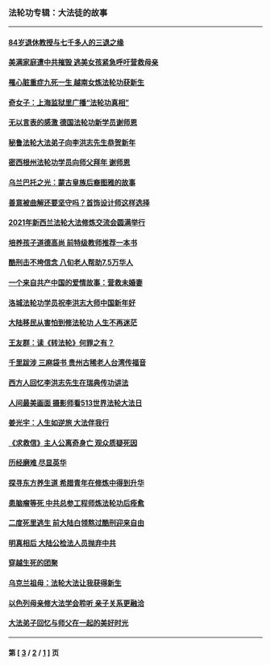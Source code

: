 ### 法轮功专辑：大法徒的故事
---
#### [84岁退休教授与七千多人的三退之缘](../../pages/nf1147481/n13796650.md?10270430) 
#### [美满家庭遭中共摧毁 逃美女孩紧急呼吁营救母亲](../../pages/nf1147481/n13792859.md?10270430) 
#### [罹心脏重症九死一生 越南女炼法轮功获新生](../../pages/nf1147481/n13732766.md?10270430) 
#### [奇女子：上海监狱里广播“法轮功真相”](../../pages/nf1147481/n13726443.md?10270430) 
#### [无以言表的感激 德国法轮功新学员谢师恩](../../pages/nf1147481/n13543790.md?10270430) 
#### [秘鲁法轮大法弟子向李洪志先生恭贺新年](../../pages/nf1147481/n13540182.md?10270430) 
#### [密西根州法轮功学员向师父拜年 谢师恩](../../pages/nf1147481/n13538183.md?10270430) 
#### [乌兰巴托之光：蒙古皇族后裔图雅的故事](../../pages/nf1147481/n13155759.md?10270430) 
#### [善意被曲解还要坚守吗？首饰设计师这样选择](../../pages/nf1147481/n13077575.md?10270430) 
#### [2021年新西兰法轮大法修炼交流会圆满举行](../../pages/nf1147481/n13033149.md?10270430) 
#### [培养孩子道德高尚 前特级教师推荐一本书](../../pages/nf1147481/n12938640.md?10270430) 
#### [酷刑击不垮信念 八旬老人帮助7.5万华人](../../pages/nf1147481/n12880712.md?10270430) 
#### [一个来自共产中国的爱情故事：营救未婚妻](../../pages/nf1147481/n12778386.md?10270430) 
#### [洛城法轮功学员祝李洪志大师中国新年好](../../pages/nf1147481/n12724685.md?10270430) 
#### [大陆移民从害怕到修法轮功 人生不再迷茫](../../pages/nf1147481/n12414325.md?10270430) 
#### [王友群：读《转法轮》何罪之有？](../../pages/nf1147481/n12408647.md?10270430) 
#### [千里跋涉 三麻袋书 贵州古稀老人台湾传福音](../../pages/nf1147481/n12198750.md?10270430) 
#### [西方人回忆李洪志先生在瑞典传功讲法](../../pages/nf1147481/n12099607.md?10270430) 
#### [人间最美画面 摄影师看513世界法轮大法日](../../pages/nf1147481/n12094118.md?10270430) 
#### [姜光宇：人生如逆旅 大法伴我行](../../pages/nf1147481/n12088664.md?10270430) 
#### [《求救信》主人公离奇身亡 观众质疑死因](../../pages/nf1147481/n11845215.md?10270430) 
#### [历经磨难 尽显英华](../../pages/nf1147481/n11723297.md?10270430) 
#### [探寻东方养生道 希腊青年在修炼中得到升华](../../pages/nf1147481/n11494502.md?10270430) 
#### [患脑瘤等死 中共总参工程师炼法轮功后痊愈](../../pages/nf1147481/n11466682.md?10270430) 
#### [二度死里逃生 前大陆白领熬过酷刑迎来自由](../../pages/nf1147481/n11368594.md?10270430) 
#### [明真相后 大陆公检法人员抛弃中共](../../pages/nf1147481/n11358618.md?10270430) 
#### [穿越生死的团聚](../../pages/nf1147481/n11258922.md?10270430) 
#### [乌克兰祖母：法轮大法让我获得新生](../../pages/nf1147481/n11269457.md?10270430) 
#### [以色列母亲修大法学会聆听 亲子关系更融洽](../../pages/nf1147481/n11268195.md?10270430) 
#### [大法弟子回忆与师父在一起的美好时光](../../pages/nf1147481/n11267759.md?10270430) 

---
#### 第 [ [3](./3.md?10270430) / [2](./2.md?10270430) / [1](./1.md?10270430) ] 页
